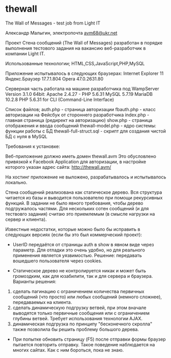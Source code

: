 # thewall
The Wall of Messages - test job from Light IT

Александр Малыгин, электропочта avm68@ukr.net

Проект Стена сообщений (The Wall of Messages) разработан в порядке выполнения 
тестового задания на вакансию веб-разработчик в компании Light IT.

Использованные технологии; HTML,CSS,JavaScript,PHP,MySQL

Приложение испытывалось в следующих браузерах:
Internet Explorer 11
Яндекс.Браузер 17.7.1.804
Opera 47.0.2631.80

Серверная часть работала на машине разработчика под WampServer Version 3.1.0 64bit:
Apache 2.4.27 - PHP 5.6.31
MySQL 5.7.19
MariaDB 10.2.8
PHP 5.6.31 for CLI (Command-Line Interface)

Список файлов;
auth.php           - страница авторизации
fbauth.php         - класс авторизации на Фейсбук от стороннего разработчика
index.php          - главная страница (редирект на авторизацию)
show.php           - страница отображения и ввода сообщений
thewall-model.php  - ядро системы: функции работы с БД
thewall-full-struct.sql - скрипт для создания чистой БД с нуля в MySQL

Требования к установке:

Веб-приложение должно иметь домен thewall.avm
Это обусловлено привязкой к Facebook Application для авторизации, в настройке которого указан адрес сайта:
http://thewall.avm/

На хостинг приложение не выложено, разрабатывалось и испытывалось локально.


Стена сообщений реализована как статическое дерево. Вся структура читается из базы и выводится 
пользователю при помощи рекурсивных функций. В задании не было явного требования, чтобы дерево 
подгружалось частями. Для нескольких сотен сообщений (и для тествовго задания) считаю это 
приемлемым (в смысле нагрузки на сервер и клиента).

Известные недостатки, которые можно было бы исправить в следующих версиях (если бы это был 
коммерческий проект):

* UserID передаётся от страницы auth в show в явном виде через параметр. 
Для отладки это очень удобно, но для реального применения является уязвимостью.
Решение: передавать вошедшего пользователя через cookies.

* Статическое дерево не контролируется никак и может быть громоздким, как для юзабилити, 
так и для сервера и браузера. Варианты решения:
1) сделать пагинацию с ограничением количества первичных сообщений (что просто) или любых 
сообщений (немного сложнее), передаваемых на клиента.
2) сделать динамическую подгрузку ветвей, при этом вначале выводятся только первичные 
сообщения или с ограничением глубины ветвей. Требует использования технологии AJAX.
3) динамическая подгрузка по принципу "бесконечного скролла" также позволила бы решить 
проблему большого дерева.

* При попытке обновить страницу (F5) после отправки формы браузер пытается повторить отправку.
Такое поведение наблюдается на многих сайтах. Как с ним бороться, пока не знаю.
